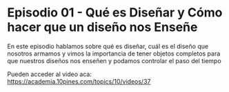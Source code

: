 # Episodio 01 - Qué es Diseñar y Cómo hacer que un diseño nos Enseñe
En este episodio hablamos sobre qué es diseñar, cuál es el diseño que nosotros armamos
y vimos la importancia de tener objetos completos para que nuestros diseños nos enseñen
y podamos controlar el paso del tiempo

Pueden acceder al video aca: https://academia.10pines.com/topics/10/videos/37
